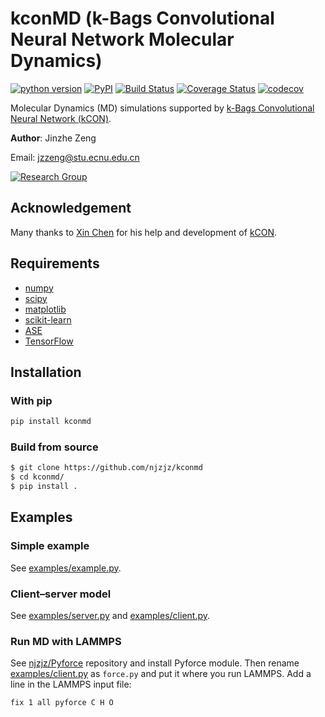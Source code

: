 # kconMD (k-Bags Convolutional Neural Network Molecular Dynamics)

[![python version](https://img.shields.io/pypi/pyversions/kconmd.svg?logo=python&logoColor=white)](https://pypi.org/project/kconmd)
[![PyPI](https://img.shields.io/pypi/v/kconmd.svg)](https://pypi.org/project/kconmd)
[![Build Status](https://travis-ci.com/njzjz/kconmd.svg?branch=master)](https://travis-ci.com/njzjz/kconmd)
[![Coverage Status](https://coveralls.io/repos/github/njzjz/kconmd/badge.svg?branch=master)](https://coveralls.io/github/njzjz/kconmd?branch=master)
[![codecov](https://codecov.io/gh/njzjz/kconmd/branch/master/graph/badge.svg)](https://codecov.io/gh/njzjz/kconmd)

Molecular Dynamics (MD) simulations supported by [k-Bags Convolutional Neural Network (kCON)](https://github.com/njzjz/kcon).

**Author**: Jinzhe Zeng

Email: jzzeng@stu.ecnu.edu.cn

[![Research Group](https://img.shields.io/website-up-down-green-red/http/computchem.cn.svg?label=Research%20Group)](http://computechem.cn)

## Acknowledgement

Many thanks to [Xin Chen](https://github.com/Bismarrck) for his help and development of [kCON](https://github.com/Bismarrck/kcon).

## Requirements

* [numpy](https://github.com/numpy/numpy)
* [scipy](https://github.com/scipy/scipy)
* [matplotlib](https://github.com/matplotlib/matplotlib)
* [scikit-learn](https://github.com/scikit-learn/scikit-learn)
* [ASE](https://wiki.fysik.dtu.dk/ase/)
* [TensorFlow](https://github.com/tensorflow/tensorflow)

## Installation

### With pip

```sh
pip install kconmd
```

### Build from source

```sh
$ git clone https://github.com/njzjz/kconmd
$ cd kconmd/
$ pip install .
```

## Examples

### Simple example

See [examples/example.py](examples/example.py).

### Client–server model

See [examples/server.py](examples/server.py) and [examples/client.py](examples/client.py).

### Run MD with LAMMPS

See [njzjz/Pyforce](https://github.com/njzjz/Pyforce) repository and install Pyforce module. Then rename [examples/client.py](examples/client.py) as `force.py` and put it where you run LAMMPS. Add a line in the LAMMPS input file:
```
fix 1 all pyforce C H O
```
